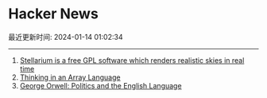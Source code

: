 # Hacker News

最近更新时间: 2024-01-14 01:02:34

--- 
1. [Stellarium is a free GPL software which renders realistic skies in real time](https://github.com/Stellarium/stellarium) 
2. [Thinking in an Array Language](https://github.com/razetime/ngn-k-tutorial/blob/main/12-thinking-in-k.md) 
3. [George Orwell: Politics and the English Language](https://www.orwell.ru/library/essays/politics/english/e_polit) 
